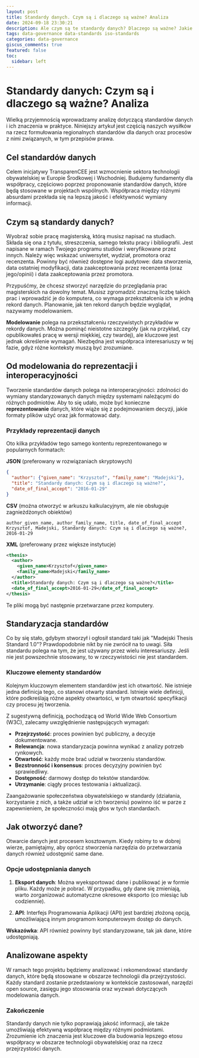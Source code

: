 ```yaml
---
layout: post
title: Standardy danych. Czym są i dlaczego są ważne? Analiza
date: 2024-09-18 23:30:21
description: Ale czym są te standardy danych? Dlaczego są ważne? Jakie są ich korzyści?
tags: data-governance data-standards iso-standards 
categories: data-governance
giscus_comments: true
featured: false
toc:
  sidebar: left
---
```


# Standardy danych: Czym są i dlaczego są ważne? Analiza

Wielką przyjemnością wprowadzamy analizę dotyczącą standardów danych i ich znaczenia w praktyce. Niniejszy artykuł jest częścią naszych wysiłków na rzecz formułowania regionalnych standardów dla danych oraz procesów z nimi związanych, w tym przepisów prawa.

## Cel standardów danych

Celem inicjatywy TransparenCEE jest wzmocnienie sektora technologii obywatelskiej w Europie Środkowej i Wschodniej. Budujemy fundamenty dla współpracy, częściowo poprzez proponowanie standardów danych, które będą stosowane w projektach wspólnych. Współpraca między różnymi absurdami przekłada się na lepszą jakość i efektywność wymiany informacji.

## Czym są standardy danych?

Wyobraź sobie pracę magisterską, którą musisz napisać na studiach. Składa się ona z tytułu, streszczenia, samego tekstu pracy i bibliografii. Jest napisane w ramach Twojego programu studiów i weryfikowane przez innych. Należy więc wskazać uniwersytet, wydział, promotora oraz recenzenta. Powinny być również dostępne logi audytowe: data stworzenia, data ostatniej modyfikacji, data zaakceptowania przez recenzenta (oraz jego/opinii) i data zaakceptowania przez promotora.

Przypuśćmy, że chcesz stworzyć narzędzie do przeglądania prac magisterskich na dowolny temat. Musisz zgromadzić znaczną liczbę takich prac i wprowadzić je do komputera, co wymaga przekształcenia ich w jedną rekord danych. Planowanie, jak ten rekord danych będzie wyglądał, nazywamy modelowaniem.

**Modelowanie** polega na przekształceniu rzeczywistych przykładów w rekordy danych. Można pominąć nieistotne szczegóły (jak na przykład, czy opublikowałeś pracę w wersji miękkiej, czy twardej), ale kluczowe jest jednak określenie wymagań. Niezbędna jest współpraca interesariuszy w tej fazie, gdyż różne konteksty muszą być zrozumiane.

## Od modelowania do reprezentacji i interoperacyjności

Tworzenie standardów danych polega na interoperacyjności: zdolności do wymiany standaryzowanych danych między systemami należącymi do różnych podmiotów. Aby to się udało, może być konieczne **reprezentowanie** danych, które wiąże się z podejmowaniem decyzji, jakie formaty plików użyć oraz jak formatować daty.

### Przykłady reprezentacji danych

Oto kilka przykładów tego samego kontentu reprezentowanego w popularnych formatach:

**JSON** (preferowany w rozwiązaniach skryptowych)
```json
{
  "author": {"given_name": "Krzysztof", "family_name": "Madejski"},
  "title": "Standardy danych: Czym są i dlaczego są ważne?",
  "date_of_final_accept": "2016-01-29"
}
```

**CSV** (można otworzyć w arkuszu kalkulacyjnym, ale nie obsługuje zagnieżdżonych obiektów)
```
author_given_name, author_family_name, title, date_of_final_accept
Krzysztof, Madejski, Standardy danych: Czym są i dlaczego są ważne?, 2016-01-29
```

**XML** (preferowany przez większe instytucje)
```xml
<thesis>
  <author>
    <given_name>Krzysztof</given_name>
    <family_name>Madejski</family_name>
  </author>
  <title>Standardy danych: Czym są i dlaczego są ważne?</title>
  <date_of_final_accept>2016-01-29</date_of_final_accept>
</thesis>
```

Te pliki mogą być następnie przetwarzane przez komputery.

## Standaryzacja standardów

Co by się stało, gdybym stworzył i ogłosił standard taki jak "Madejski Thesis Standard 1.0"? Prawdopodobnie nikt by nie zwrócił na to uwagi. Siła standardu polega na tym, że jest używany przez wielu interesariuszy. Jeśli nie jest powszechnie stosowany, to w rzeczywistości nie jest standardem.

### Kluczowe elementy standardów

Kolejnym kluczowym elementem standardów jest ich otwartość. Nie istnieje jedna definicja tego, co stanowi otwarty standard. Istnieje wiele definicji, które podkreślają różne aspekty otwartości, w tym otwartość specyfikacji czy procesu jej tworzenia.

Z sugestywną definicją, pochodzącą od World Wide Web Consortium (W3C), zalecamy uwzględnienie następujących wymagań:
- **Przejrzystość**: proces powinien być publiczny, a decyzje dokumentowane.
- **Relewancja**: nowa standaryzacja powinna wynikać z analizy potrzeb rynkowych.
- **Otwartość**: każdy może brać udział w tworzeniu standardów.
- **Bezstronność i konsensus**: proces decyzyjny powinien być sprawiedliwy.
- **Dostępność**: darmowy dostęp do tekstów standardów.
- **Utrzymanie**: ciągły proces testowania i aktualizacji.

Zaangażowanie społeczeństwa obywatelskiego w standardy (działania, korzystanie z nich, a także udział w ich tworzeniu) powinno iść w parze z zapewnieniem, że społeczności mają głos w tych standardach.

## Jak otworzyć dane?

Otwarcie danych jest procesem kosztownym. Kiedy robimy to w dobrej wierze, pamiętajmy, aby oprócz stworzenia narzędzia do przetwarzania danych również udostępnić same dane.

### Opcje udostępniania danych

1. **Eksport danych**: Można wyeksportować dane i publikować je w formie pliku. Każdy może je pobrać. W przypadku, gdy dane się zmieniają, warto zorganizować automatyczne okresowe eksporto (co miesiąc lub codziennie).

2. **API**: Interfejs Programowania Aplikacji (API) jest bardziej złożoną opcją, umożliwiającą innym programom komputerowym dostęp do danych.

**Wskazówka**: API również powinny być standaryzowane, tak jak dane, które udostępniają.

## Analizowane aspekty

W ramach tego projektu będziemy analizować i rekomendować standardy danych, które będą stosowane w obszarze technologii dla przejrzystości. Każdy standard zostanie przedstawiony w kontekście zastosowań, narzędzi open source, zasięgu jego stosowania oraz wyzwań dotyczących modelowania danych.

### Zakończenie

Standardy danych nie tylko poprawiają jakość informacji, ale także umożliwiają efektywną współpracę między różnymi podmiotami. Zrozumienie ich znaczenia jest kluczowe dla budowania lepszego etosu współpracy w obszarze technologii obywatelskiej oraz na rzecz przejrzystości danych.